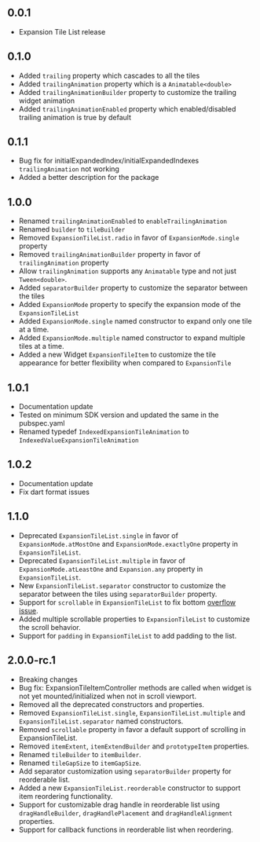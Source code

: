 ## 0.0.1

- Expansion Tile List release

## 0.1.0

- Added `trailing` property which cascades to all the tiles
- Added `trailingAnimation` property which is a `Animatable<double>`
- Added `trailingAnimationBuilder` property to customize the trailing widget animation
- Added `trailingAnimationEnabled` property which enabled/disabled trailing animation is true by default

## 0.1.1

- Bug fix for initialExpandedIndex/initialExpandedIndexes `trailingAnimation` not working
- Added a better description for the package

## 1.0.0

- Renamed `trailingAnimationEnabled` to `enableTrailingAnimation`
- Renamed `builder` to `tileBuilder`
- Removed `ExpansionTileList.radio` in favor of `ExpansionMode.single` property
- Removed `trailingAnimationBuilder` property in favor of `trailingAnimation` property
- Allow `trailingAnimation` supports any `Animatable` type and not just `Tween<double>`.
- Added `separatorBuilder` property to customize the separator between the tiles
- Added `ExpansionMode` property to specify the expansion mode of the `ExpansionTileList`
- Added `ExpansionMode.single` named constructor to expand only one tile at a time.
- Added `ExpansionMode.multiple` named constructor to expand multiple tiles at a time.
- Added a new Widget `ExpansionTileItem` to customize the tile appearance for better flexibility when compared to
  `ExpansionTile`

## 1.0.1

- Documentation update
- Tested on minimum SDK version and updated the same in the pubspec.yaml
- Renamed typedef `IndexedExpansionTileAnimation` to `IndexedValueExpansionTileAnimation`

## 1.0.2

- Documentation update
- Fix dart format issues

## 1.1.0

- Deprecated `ExpansionTileList.single` in favor of `ExpansionMode.atMostOne` and `ExpansionMode.exactlyOne` property in
  `ExpansionTileList`.
- Deprecated `ExpansionTileList.multiple` in favor of `ExpansionMode.atLeastOne` and `Expansion.any` property in
  `ExpansionTileList`.
- New `ExpansionTileList.separator` constructor to customize the separator between the tiles using `separatorBuilder`
  property.
- Support for `scrollable` in `ExpansionTileList` to fix
  bottom [overflow issue](https://github.com/monohaus/expansion_tile_list/issues/1#issue-2896691899).
- Added multiple scrollable properties to `ExpansionTileList` to customize the scroll behavior.
- Support for `padding` in `ExpansionTileList` to add padding to the list.

## 2.0.0-rc.1

- Breaking changes
- Bug fix: ExpansionTileItemController methods are called when widget is not yet mounted/initialized when not in scroll
  viewport.
- Removed all the deprecated constructors and properties.
- Removed `ExpansionTileList.single`, `ExpansionTileList.multiple` and `ExpansionTileList.separator` named constructors.
- Removed `scrollable` property in favor a default support of scrolling in ExpansionTileList.
- Removed `itemExtent`, `itemExtendBuilder` and `prototypeItem` properties.
- Renamed `tileBuilder` to `itemBuilder`.
- Renamed `tileGapSize` to `itemGapSize`.
- Add separator customization using `separatorBuilder` property for reorderable list.
- Added a new `ExpansionTileList.reorderable` constructor to support item reordering functionality.
- Support for customizable drag handle in reorderable list using `dragHandleBuilder`, `dragHandlePlacement` and
  `dragHandleAlignment` properties.
- Support for callback functions in reorderable list when reordering.